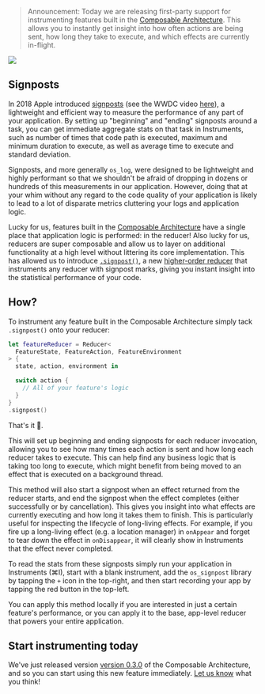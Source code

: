 > Announcement: Today we are releasing first-party support for instrumenting features built in the
[Composable Architecture](https://www.github.com/pointfreeco/swift-composable-architecture). This
allows you to instantly get insight into how often actions are being sent, how long they take to
execute, and which effects are currently in-flight.

![](https://d3rccdn33rt8ze.cloudfront.net/point-free-pointers/0044-signposts-cover.jpg)

## Signposts

In 2018 Apple introduced [signposts](https://developer.apple.com/documentation/os/logging/recording_performance_data) (see the WWDC video [here](https://developer.apple.com/videos/play/wwdc2018/405/)), a lightweight and efficient way to measure the performance of any part of your application. By setting up "beginning" and "ending" signposts around a task, you can get immediate aggregate stats on that task in Instruments, such as number of times that code path is executed, maximum and minimum duration to execute, as well as average time to execute and standard deviation.

Signposts, and more generally `os_log`, were designed to be lightweight and highly performant so that we shouldn't be afraid of dropping in dozens or hundreds of this measurements in our application. However, doing that at your whim without any regard to the code quality of your application is likely to lead to a lot of disparate metrics cluttering your logs and application logic.

Lucky for us, features built in the [Composable Architecture](https://www.pointfree.co/collections/composable-architecture) have a single place that application logic is performed: in the reducer! Also lucky for us, reducers are super composable and allow us to layer on additional functionality at a high level without littering its core implementation. This has allowed us to introduce [`.signpost()`](https://github.com/pointfreeco/swift-composable-architecture/pull/142), a new [higher-order reducer](https://www.pointfree.co/collections/composable-architecture/reducers-and-stores/ep71-composable-state-management-higher-order-reducers) that instruments any reducer with signpost marks, giving you instant insight into the statistical performance of your code.

## How?

To instrument any feature built in the Composable Architecture simply tack `.signpost()` onto your reducer:

```swift
let featureReducer = Reducer<
  FeatureState, FeatureAction, FeatureEnvironment
> {
  state, action, environment in

  switch action {
    // All of your feature's logic
  }
}
.signpost()
```

That's it 🤯.

This will set up beginning and ending signposts for each reducer invocation, allowing you to see how many times each action is sent and how long each reducer takes to execute. This can help find any business logic that is taking too long to execute, which might benefit from being moved to an effect that is executed on a background thread.

This method will also start a signpost when an effect returned from the reducer starts, and end the signpost when the effect completes (either successfully or by cancellation). This gives you insight into what effects are currently executing and how long it takes them to finish. This is particularly useful for inspecting the lifecycle of long-living effects. For example, if you fire up a long-living effect (e.g. a location manager) in `onAppear` and forget to tear down the effect in `onDisappear`, it will clearly show in Instruments that the effect never completed.

To read the stats from these signposts simply run your application in Instruments (⌘I), start with a blank instrument, add the `os_signpost` library by tapping the `+` icon in the top-right, and then start recording your app by tapping the red button in the top-left.

You can apply this method locally if you are interested in just a certain feature's performance, or you can apply it to the base, app-level reducer that powers your entire application.

## Start instrumenting today

We've just released version [version 0.3.0](https://github.com/pointfreeco/swift-composable-architecture/releases/tag/0.3.0) of the Composable Architecture, and so you can start using this new feature immediately. [Let us know](https://twitter.com/pointfreeco) what you think!
